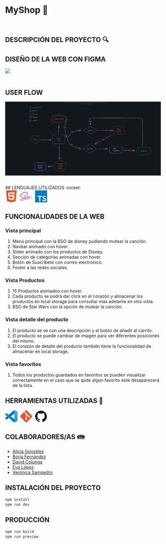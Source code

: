 # MyShop :movie_camera:
<div>
    <img src="">
</div>

## DESCRIPCIÓN DEL PROYECTO  :mag:



## DISEÑO DE LA WEB CON FIGMA
<div>
    <img src="./public/img/readme/figma.PNG" >
</div>
<br>


## USER FLOW
<div>
    <img src="./src/assets/readme-img/userflow.png">
</div>
<br>
## LENGUAJES UTILIZADOS :rocket:

<div>
    <img src="https://github.com/devicons/devicon/blob/master/icons/html5/html5-original.svg" title="HTML5" alt="HTML" width="40" height="40"/>&nbsp;
        <img src="https://github.com/devicons/devicon/blob/master/icons/sass/sass-original.svg" title="SASS" alt="SASS" width="40" height="40"/>&nbsp;
    <img src="https://github.com/devicons/devicon/blob/master/icons/typescript/typescript-plain.svg" title="TypeScript" alt="TypeScript" width="40" height="40"/>&nbsp;

</div>

## FUNCIONALIDADES DE LA WEB

### Vista principal
1. Menú principal con la BSO de disney pudiendo mutear la canción.
2. Navbar animado con hover.
3. Slider animado con los productos de Disney.
4. Sección de categorías animadas con hover.
5. Botón de Suscríbete con correo electrónico.
6. Footer a las redes sociales.

### Vista Productos
1. 15 Productos animados con hover.
2. Cada producto se podrá dar click en el corazón y almacenar los productos en local storage para consultar más adelante en otra vista.
3. BSO de Star Wars con la opción de mutear la canción.

### Vista detalle del producto
1. El producto se ve con una descripción y el botón de añadir al carrito.
2. El producto se puede cambiar de imagen para ver diferentes posiciones del mismo.
3. El corazón de detalle del producto también tiene la funcionalidad de almacenar en local storage.

### Vista favoritos
1. Todos los productos guardados en favoritos se pueden visualizar correctamente en el caso que se quite algún favorito este desaparecerá de la lista.


## HERRAMIENTAS UTILIZADAS :hammer:
<div>
    <img src="https://github.com/devicons/devicon/blob/master/icons/vscode/vscode-original.svg" title="VSCODE" alt="VSCODE" width="40" height="40"/>&nbsp;
    <img src="https://github.com/devicons/devicon/blob/master/icons/git/git-original.svg"  title="GIT" alt="GIT" width="40" height="40"/>&nbsp;
    <img src="https://github.com/devicons/devicon/blob/master/icons/github/github-original.svg" title="JavaScript" alt="JavaScript" width="40" height="40"/>&nbsp;
</div>

## COLABORADORES/AS  :family:

- [Alicia González](https://github.com/Aliglez)
- [Borja Fernández](https://github.com/BarmanDev)
- [David Colunga](https://github.com/Colunga-D)
- [Eva López](https://github.com/EvaMLopez)
- [Verónica Sampedro](https://github.com/verosampedro)






## INSTALACIÓN DEL PROYECTO
```
npm install
npm run dev
```

## PRODUCCIÓN 
```
npm run build
npm run preview
```
